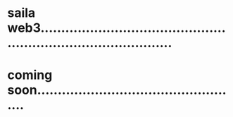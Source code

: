 # saila web3.....................................................................................
# coming soon..................................................
